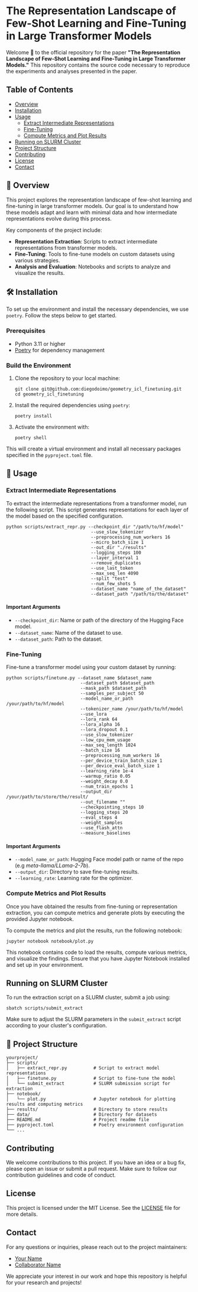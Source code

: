 # The Representation Landscape of Few-Shot Learning and Fine-Tuning in Large Transformer Models

Welcome 👋 to the official repository for the paper **"The Representation Landscape of Few-Shot Learning and Fine-Tuning in Large Transformer Models."** This repository contains the source code necessary to reproduce the experiments and analyses presented in the paper.

## Table of Contents

- [Overview](#overview)
- [Installation](#installation)
- [Usage](#usage)
  - [Extract Intermediate Representations](#extract-intermediate-representations)
  - [Fine-Tuning](#fine-tuning)
  - [Compute Metrics and Plot Results](#compute-metrics-and-plot-results)
- [Running on SLURM Cluster](#running-on-slurm-cluster)
- [Project Structure](#project-structure)
- [Contributing](#contributing)
- [License](#license)
- [Contact](#contact)

## 📖 Overview

This project explores the representation landscape of few-shot learning and fine-tuning in large transformer models. Our goal is to understand how these models adapt and learn with minimal data and how intermediate representations evolve during this process.

Key components of the project include:
- **Representation Extraction**: Scripts to extract intermediate representations from transformer models.
- **Fine-Tuning**: Tools to fine-tune models on custom datasets using various strategies.
- **Analysis and Evaluation**: Notebooks and scripts to analyze and visualize the results.

## 🛠️ Installation

To set up the environment and install the necessary dependencies, we use `poetry`. Follow the steps below to get started.

### Prerequisites

- Python 3.11 or higher
- [Poetry](https://python-poetry.org/docs/#installation) for dependency management

### Build the Environment

1. Clone the repository to your local machine:

    ```
    git clone git@github.com:diegodoimo/geometry_icl_finetuning.git
    cd geometry_icl_finetuning
    ```

2. Install the required dependencies using `poetry`:

    ```
    poetry install
    ```
3. Activate the environment with:
    
    ```
    poetry shell
    ```

This will create a virtual environment and install all necessary packages specified in the `pyproject.toml` file.

## 🚀 Usage

### Extract Intermediate Representations

To extract the intermediate representations from a transformer model, run the following script. This script generates representations for each layer of the model based on the specified configuration.

```
python scripts/extract_repr.py --checkpoint_dir "/path/to/hf/model"
                                --use_slow_tokenizer 
                                --preprocessing_num_workers 16
                                --micro_batch_size 1
                                --out_dir "./results"
                                --logging_steps 100
                                --layer_interval 1
                                --remove_duplicates
                                --use_last_token
                                --max_seq_len 4090
                                --split "test"
                                --num_few_shots 5
                                --dataset_name "name_of_the_dataset"
                                --dataset_path "/path/to/the/dataset"
```

#### Important Arguments

- `--checkpoint_dir`: Name or path of the directory of the Hugging Face model.
- `--dataset_name`: Name of the dataset to use.
- `--dataset_path`: Path to the dataset.

### Fine-Tuning

Fine-tune a transformer model using your custom dataset by running:

```
python scripts/finetune.py --dataset_name $dataset_name
                            --dataset_path $dataset_path
                            --mask_path $dataset_path
                            --samples_per_subject 50
                            --model_name_or_path /your/path/to/hf/model
                            --tokenizer_name /your/path/to/hf/model
                            --use_lora
                            --lora_rank 64
                            --lora_alpha 16
                            --lora_dropout 0.1
                            --use_slow_tokenizer
                            --low_cpu_mem_usage
                            --max_seq_length 1024
                            --batch_size 16
                            --preprocessing_num_workers 16
                            --per_device_train_batch_size 1
                            --per_device_eval_batch_size 1
                            --learning_rate 1e-4
                            --warmup_ratio 0.05
                            --weight_decay 0.0
                            --num_train_epochs 1
                            --output_dir /your/path/to/store/the/result/
                            --out_filename ""
                            --checkpointing_steps 10
                            --logging_steps 20
                            --eval_steps 4
                            --weight_samples
                            --use_flash_attn
                            --measure_baselines
```

#### Important Arguments

- `--model_name_or_path`: Hugging Face model path or name of the repo (e.g *meta-llama/LLama-2-7b*).
- `--output_dir`: Directory to save fine-tuning results.
- `--learning_rate`: Learning rate for the optimizer.

### Compute Metrics and Plot Results

Once you have obtained the results from fine-tuning or representation extraction, you can compute metrics and generate plots by executing the provided Jupyter notebook.

To compute the metrics and plot the results, run the following notebook:

```
jupyter notebook notebook/plot.py
```

This notebook contains code to load the results, compute various metrics, and visualize the findings. Ensure that you have Jupyter Notebook installed and set up in your environment.

## Running on SLURM Cluster

To run the extraction script on a SLURM cluster, submit a job using:

```
sbatch scripts/submit_extract
```

Make sure to adjust the SLURM parameters in the `submit_extract` script according to your cluster's configuration.

## 📁 Project Structure

```
yourproject/
├── scripts/
│   ├── extract_repr.py          # Script to extract model representations
│   ├── finetune.py              # Script to fine-tune the model
│   └── submit_extract           # SLURM submission script for extraction
├── notebook/
│   └── plot.py                  # Jupyter notebook for plotting results and computing metrics
├── results/                     # Directory to store results
├── data/                        # Directory for datasets
├── README.md                    # Project readme file
├── pyproject.toml               # Poetry environment configuration
└── ...
```

## Contributing

We welcome contributions to this project. If you have an idea or a bug fix, please open an issue or submit a pull request. Make sure to follow our contribution guidelines and code of conduct.

## License

This project is licensed under the MIT License. See the [LICENSE](LICENSE) file for more details.

## Contact

For any questions or inquiries, please reach out to the project maintainers:

- [Your Name](mailto:your.email@example.com)
- [Collaborator Name](mailto:collaborator.email@example.com)

We appreciate your interest in our work and hope this repository is helpful for your research and projects!